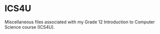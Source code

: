 # ICS4U
Miscellaneous files associated with my Grade 12 Introduction to Computer Science course (ICS4U).
